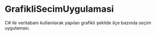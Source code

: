 # GrafikliSecimUygulamasi
 C# ile veritabanı kullanılarak yapılan grafikli şekilde ilçe bazında seçim uygulaması.
